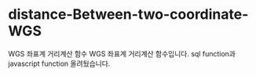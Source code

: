 # distance-Between-two-coordinate-WGS
WGS 좌표계 거리계산 함수
   WGS 좌표계 거리계산 함수입니다.
   sql function과 javascript function 올려뒀습니다.
